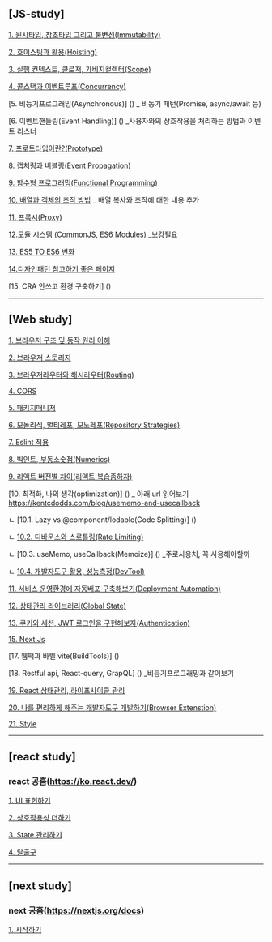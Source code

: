 ## [JS-study]

[1. 원시타입, 참조타입 그리고 불변성(Immutability)](./JS/Immutability.md)

[2. 호이스팅과 활용(Hoisting)](./JS/Hoisting.md)

[3. 실행 컨텍스트, 클로저, 가비지컬렉터(Scope)](./JS/Scope.md)

[4. 콜스택과 이벤트루프(Concurrency)](./JS/Concurrency.md)

[5. 비등기프로그래밍(Asynchronous)] () _ 비동기 패턴(Promise, async/await 등)

[6. 이벤트핸들링(Event Handling)] () _사용자와의 상호작용을 처리하는 방법과 이벤트 리스너

[7. 프로토타입이란?(Prototype)](./JS/Prototype.md)

[8. 캡처링과 버블링(Event Propagation)](./JS/EventPropagation.md)

[9. 함수형 프로그래밍(Functional Programming)](./JS/FP.md)

[10. 배열과 객체의 조작 방법](./JS/ArrayManipulate.md) _ 배열 복사와 조작에 대한 내용 추가

[11. 프록시(Proxy)](./JS/Proxy.md)

[12.모듈 시스템 (CommonJS, ES6 Modules)](./JS/ModuleSystem.md) _보강필요

[13. ES5 TO ES6 변화](./JS/ES5_TO_ES6.md)

[14.디자인패턴 참고하기 좋은 페이지](https://patterns-dev-kr.github.io/) 

[15. CRA 안쓰고 환경 구축하기] ()

---

## [Web study]
[1. 브라우저 구조 및 동작 원리 이해](./Web/Browser_Architecture_and_Functionality_Understanding.md)

[2. 브라우저 스토리지](./Web/BrowserStorage.md)

[3. 브라우저라우터와 해시라우터(Routing)](./Web/Routing.md)

[4. CORS](./Web/CORS.md.md)

[5. 패키지매니저](./Web/Package_Manager.md)

[6. 모놀리식, 멀티레포, 모노레포(Repository Strategies)](./Web/RepositoryStrategies.md)

[7. Eslint 적용](./Web/Eslint.md)

[8. 빅인트, 부동소숫점(Numerics)](./Web/Numerics.md)

[9. 리액트 버전별 차이(리액트 복습좀하자)](./Web/ReactVersion.md)

[10. 최적화, 나의 생각(optimization)] () _ 아래 url 읽어보기  
https://kentcdodds.com/blog/usememo-and-usecallback

ㄴ [10.1. Lazy vs @component/lodable(Code Splitting)] ()

ㄴ [10.2. 디바운스와 스로틀링(Rate Limiting)](./Web/RateLimiting.md)

ㄴ [10.3. useMemo, useCallback(Memoize)] () _주로사용처, 꼭 사용해야할까

ㄴ [10.4. 개발자도구 활용, 성능측정(DevTool)](./Web/DevTool.md)

[11. 서비스 운영환경에 자동배포 구축해보기(Deployment Automation)](./Web/DeploymentAutomation.md)

[12. 상태관리 라이브러리(Global State)](./Web/GlobalStateManagement.md)

[13. 쿠키와 세션, JWT 로그인을 구현해보자(Authentication)](./Web/Authentication.md)

[15. Next.Js](./Web/NextJS.md)

[17. 웹팩과 바벨 vite(BuildTools)] ()

[18. Restful api, React-query, GrapQL] () _비등기프로그래밍과 같이보기

[19. React 상태관리, 라이프사이클 관리](./Web/React_State_LifeCycle)

[20. 나를 편리하게 해주는 개발자도구 개발하기(Browser Extenstion)](./Web/BrowserExtenstion.md)

[21. Style](./Web/Style.md)

---

## [react study]
### react 공홈(https://ko.react.dev/)

[1. UI 표현하기](./React/UIExpression.md)

[2. 상호작용성 더하기](./React/AddingInteractivity.md)

[3. State 관리하기](./React/StateManagement.md)

[4. 탈출구](./React/Advanced.md)

---

## [next study]
### next 공홈(https://nextjs.org/docs)

[1. 시작하기](./Next/GettingStarted.md)

